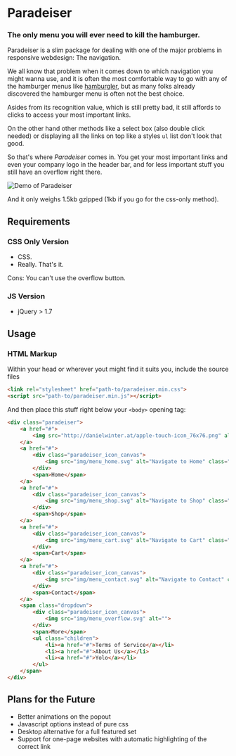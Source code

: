 # Paradeiser

### The only menu you will ever need to kill the hamburger.

Paradeiser is a slim package for dealing with one of the major problems in responsive webdesign: The navigation.

We all know that problem when it comes down to which navigation you might wanna use, and it is often the most comfortable way to go with any of the hamburger menus like [hamburgler](http://johnm.io/project/hamburgler/), but as many folks already discovered the hamburger menu is often not the best choice.

Asides from its recognition value, which is still pretty bad, it still affords to clicks to access your most important links.

On the other hand other methods like a select box (also double click needed) or displaying all the links on top like a styles `ul` list don't look that good.

So that's where _Paradeiser_ comes in. You get your most important links and even your company logo in the header bar, and for less important stuff you still have an overflow right there.

![Demo of Paradeiser](https://raw.github.com/lucidlemon/paradeiser/master/demo/cutout_03.png)

And it only weighs 1.5kb gzipped (1kb if you go for the css-only method).



## Requirements

### CSS Only Version

* CSS.
* Really. That's it.

Cons: You can't use the overflow button.

### JS Version

* jQuery > 1.7



## Usage

### HTML Markup

Within your head or wherever yout might find it suits you, include the source files

```html
<link rel="stylesheet" href="path-to/paradeiser.min.css">
<script src="path-to/paradeiser.min.js"></script>
```

And then place this stuff right below your `<body>` opening tag:


```html
<div class="paradeiser">
    <a href="#">
        <img src="http://danielwinter.at/apple-touch-icon_76x76.png" alt="Logo of Daniel Winter" class="logo">
    </a>
    <a href="#">
        <div class="paradeiser_icon_canvas">
            <img src="img/menu_home.svg" alt="Navigate to Home" class="icon">
        </div>
        <span>Home</span>
    </a>
    <a href="#">
        <div class="paradeiser_icon_canvas">
            <img src="img/menu_shop.svg" alt="Navigate to Shop" class="icon">
        </div>
        <span>Shop</span>
    </a>
    <a href="#">
        <div class="paradeiser_icon_canvas">
            <img src="img/menu_cart.svg" alt="Navigate to Cart" class="icon">
        </div>
        <span>Cart</span>
    </a>
    <a href="#">
        <div class="paradeiser_icon_canvas">
            <img src="img/menu_contact.svg" alt="Navigate to Contact" class="icon">
        </div>
        <span>Contact</span>
    </a>
    <span class="dropdown">
        <div class="paradeiser_icon_canvas">
            <img src="img/menu_overflow.svg" alt="">
        </div>
        <span>More</span>
        <ul class="children">
            <li><a href="#">Terms of Service</a></li>
            <li><a href="#">About Us</a></li>
            <li><a href="#">Yolo</a></li>
        </ul>
    </span>
</div>
```

## Plans for the Future

* Better animations on the popout
* Javascript options instead of pure css
* Desktop alternative for a full featured set
* Support for one-page websites with automatic highlighting of the correct link